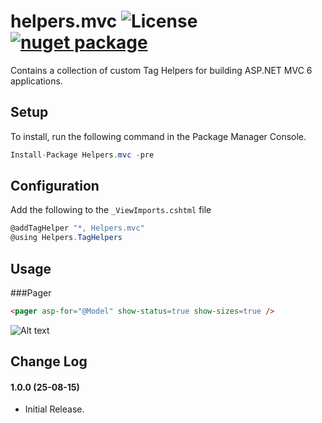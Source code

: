 # helpers.mvc ![License](https://img.shields.io/badge/license-MIT-blue.svg?style=flat-square) [![nuget package](https://img.shields.io/nuget/v/helpers.mvc.png?style=flat-square)](https://www.nuget.org/profiles/simonray)

Contains a collection of custom Tag Helpers for building ASP.NET MVC 6 applications.

## Setup

To install, run the following command in the Package Manager Console.

```csharp
Install-Package Helpers.mvc -pre
```

## Configuration
Add the following to the `_ViewImports.cshtml` file

```csharp
@addTagHelper "*, Helpers.mvc"
@using Helpers.TagHelpers
```

## Usage

###Pager
```html
<pager asp-for="@Model" show-status=true show-sizes=true />
```
![Alt text](http://s2.postimg.org/4u0fnrxsp/screenshot.png "pager")

## Change Log

#### 1.0.0 (25-08-15)
* Initial Release.
